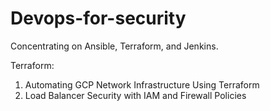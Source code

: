 # Devops-for-security
Concentrating on Ansible, Terraform, and Jenkins.


Terraform:

1) Automating GCP Network Infrastructure Using Terraform
2) Load Balancer Security with IAM and Firewall Policies


